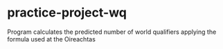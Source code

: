 # practice-project-wq
Program calculates the predicted number of world qualifiers applying the formula used at the Oireachtas 
